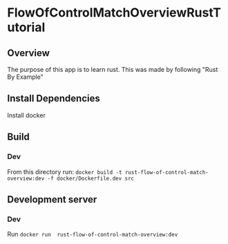 # FlowOfControlMatchOverviewRustTutorial

## Overview
The purpose of this app is to learn rust. This was made by following "Rust By Example"

## Install Dependencies
Install docker

## Build
### Dev
From this directory run: `docker build -t rust-flow-of-control-match-overview:dev -f docker/Dockerfile.dev src`

## Development server
### Dev
Run `docker run  rust-flow-of-control-match-overview:dev`